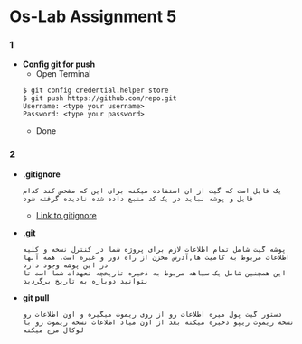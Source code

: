 # Os-Lab Assignment 5

### 1
- **Config git for push**
    - Open Terminal
    ```shell
    $ git config credential.helper store
    $ git push https://github.com/repo.git
    Username: <type your username>
    Password: <type your password>
    ```
    - Done

### 2
- **.gitignore**
     ```shell
     یک فایل است که گیت از ان استفاده میکنه برای این که مشخص کند کدام فایل و پوشه نباید در یک کد منبع داده شده نادیده گرفته شود
     ```
     - [Link to gitignore](https://github.com/github/gitignore)

- **.git**
     ```shell
     پوشه گیت شامل تمام اطلاعات لازم برای پروژه شما در کنترل نسخه و کلیه اطلاعات مربوط به کامیت ها,آدرس مخزن از راه دور و غیره است. همه آنها در این پوشه وجود دارد
     این همچنین شامل یک سیاهه مربوط به ذخیره تاریخچه تعهدات شما است تا بتوانید دوباره به تاریخ برگردید
     ```
- **git pull**
     ```shell
     دستور گیت پول میره اطلاعات رو از روی ریموت میگیره و اون اطلاعات رو نسخه ریموت ریپو ذخیره میکنه بعد از اون میاد اطلاعات نسخه ریموت رو با لوکال مرج میکنه
     ```

